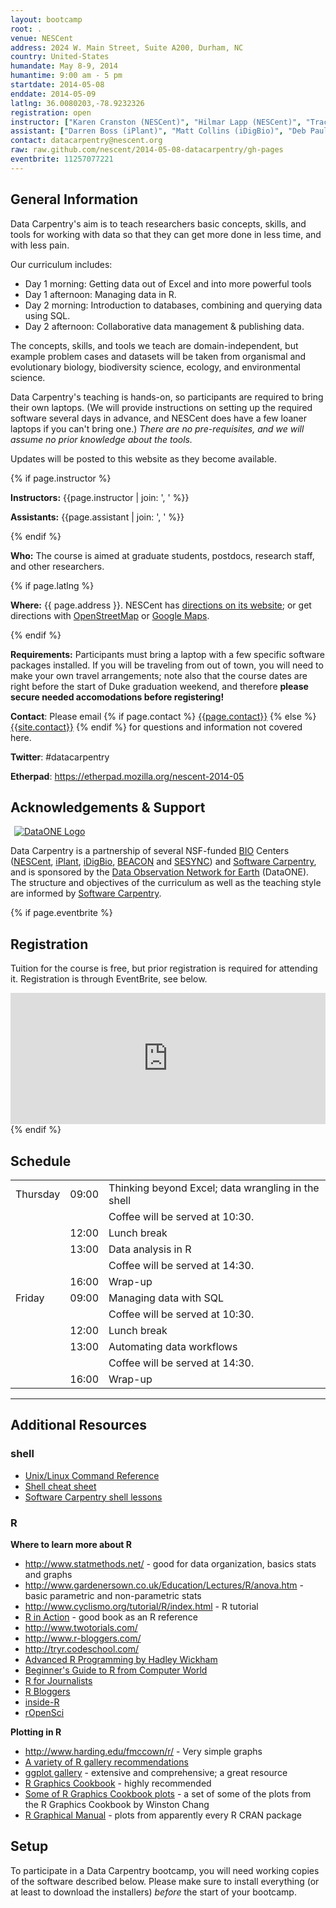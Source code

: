 ```yaml
---
layout: bootcamp
root: .
venue: NESCent
address: 2024 W. Main Street, Suite A200, Durham, NC
country: United-States
humandate: May 8-9, 2014
humantime: 9:00 am - 5 pm
startdate: 2014-05-08
enddate: 2014-05-09
latlng: 36.0080203,-78.9232326
registration: open
instructor: ["Karen Cranston (NESCent)", "Hilmar Lapp (NESCent)", "Tracy Teal (BEACON)", "Ethan White (Utah State U.)"]
assistant: ["Darren Boss (iPlant)", "Matt Collins (iDigBio)", "Deb Paul (iDigBio)", "Mike Smorul (SESYNC)"]
contact: datacarpentry@nescent.org
raw: raw.github.com/nescent/2014-05-08-datacarpentry/gh-pages
eventbrite: 11257077221
---
```

<!--
    Edit the values in the parameter block above to be appropriate for your bootcamp.
    Please use three-letter month names for the 'humandate' field.
-->

<!--
    This block includes the Eventbrite registration widget if 'eventbrite' has been set in the header.
-->


<h2>General Information</h2>

<p>
Data Carpentry's aim is to teach researchers basic concepts, skills,
and tools for working with data so that they can get more done in less
time, and with less pain.
</p>
<p>
Our curriculum includes:
<ul>
<li>  Day 1 morning: Getting data out of Excel and into more powerful tools
<li>  Day 1 afternoon: Managing data in R.
<li>  Day 2 morning: Introduction to databases, combining and querying data using SQL.
<li>  Day 2 afternoon: Collaborative data management & publishing data.
</ul>
The concepts, skills, and tools we teach are domain-independent, but example problem cases and datasets will be taken from organismal and evolutionary biology, biodiversity science, ecology, and environmental science.
</p>

<p>
Data Carpentry's teaching is hands-on, so participants are required to bring their own laptops.  (We will provide instructions on setting up the required software several days in advance, and NESCent does have a few loaner laptops if you can't bring one.) <em>There are no pre-requisites, and we will assume no prior knowledge about the tools.</em>
</p>

<p>Updates will be posted to this website as they become available.</p>

<!-- This block displays the instructors' names if they are available. -->
{% if page.instructor %}
<p>
  <strong>Instructors:</strong>
  {{page.instructor | join: ', ' %}}
</p>
<p>
  <strong>Assistants:</strong>
  {{page.assistant | join: ', ' %}}

{% endif %}

<!--
    Modify this block to reflect the target audience for your bootcamp.
    In particular, if it is only open to people from a particular institution,
    or if specialized prerequisite knowledge is required, please mention that.
-->
<p>
  <strong>Who:</strong>
  The course is aimed at graduate students, postdocs, research staff, and other researchers.
</p>

<!--
    This block displays the address and links to a map showing directions.
-->
{% if page.latlng %}
<p>
  <strong>Where:</strong>
  {{ page.address }}.
  NESCent has <a href="http://www.nescent.org/about/directions.php" target="_blank">directions on its website</a>; or get directions with
  <a href="http://www.openstreetmap.org/?mlat={{ page.latlng | replace:',','&mlon=' }}&zoom=16">OpenStreetMap</a>
  or
  <a href="http://maps.google.com/maps?q={{ page.latlng }}">Google Maps</a>.
</p>
{% endif %}

<!--
    Modify the block below if there are any special requirements.
-->
<p>
  <strong>Requirements:</strong>
  Participants must bring a laptop with a few specific software packages installed. If you will be traveling from out of town, you will need to make your own travel arrangements; note also that the course dates are right before the start of Duke graduation weekend, and therefore <strong>please secure needed accomodations before registering!</strong>
</p>

<!--
    This block automatically inserts a contact email address if one has been specified for the page.
    If one hasn't, this block inserts the generic contact address for Software Carpentry.
-->
<p>
  <strong>Contact</strong>:
  Please email
  {% if page.contact %}
    <a href='mailto:{{page.contact}}'>{{page.contact}}</a>
  {% else %}
    <a href='mailto:{{site.contact}}'>{{site.contact}}</a>
  {% endif %}
  for questions and information not covered here.
</p>

<p><strong>Twitter</strong>: #datacarpentry</p>
<p><strong>Etherpad</strong>: <a href="https://etherpad.mozilla.org/nescent-2014-05">https://etherpad.mozilla.org/nescent-2014-05</a></p>

<h2>Acknowledgements &amp; Support</h2>
<div class="pull-right" style="max-width: 320px; padding-left: 6px;">
  <a href="http://dataone.org" title="DataONE">
    <img alt="DataONE Logo" src="{{page.root}}/img/DataONE_LOGO.jpg" width="auto"/>
  </a>
</div>
<p>
Data Carpentry is a partnership of several NSF-funded <a href="http://www.nsf.gov/dir/index.jsp?org=BIO" target="_blank">BIO</a> Centers (<a href="http://nescent.org" target="_blank">NESCent</a>, <a href="http://iplantcollaborative.org" target="_blank">iPlant</a>, <a href="http://idigbio.org" target="_blank">iDigBio</a>, <a href="http://beacon-center.org/" target="_blank">BEACON</a> and <a href="http://sesync.org" target="_blank">SESYNC</a>) and <a href="http://software-carpentry.org" target="_blank">Software Carpentry</a>, and is sponsored by the <a href="http://dataone.org" target="_blank">Data Observation Network for Earth</a> (DataONE). The structure and objectives of the curriculum as well as the teaching style are informed by <a href="http://software-carpentry.org" target="_blank">Software Carpentry</a>.
</p>

{% if page.eventbrite %}
<h2>Registration</h2>
<p>
Tuition for the course is free, but prior registration is required for attending it. Registration is through EventBrite, see below.</p>
<iframe src="http://www.eventbrite.com/tickets-external?eid={{page.eventbrite}}&ref=etckt" frameborder="0" width="100%" height="210" scrolling="auto"></iframe>
{% endif %}


<!--
    Edit this block to show the syllabus and schedule for your bootcamp.
-->

<h2>Schedule</h2>

<table class="table table-striped">
  <tr> <td>Thursday</td>  <td>09:00</td>  <td>Thinking beyond Excel; data wrangling in the shell</td> </tr>
  <tr> <td></td>        <td></td>       <td>Coffee will be served at 10:30.</td> </tr>
  <tr> <td></td>        <td>12:00</td>  <td>Lunch break</td> </tr>
  <tr> <td></td>        <td>13:00</td>  <td>Data analysis in R</td> </tr>
  <tr> <td></td>        <td></td>       <td>Coffee will be served at 14:30.</td> </tr>
  <tr> <td></td>        <td>16:00</td>  <td>Wrap-up</td> </tr>
  <tr> <td>Friday</td> <td>09:00</td>  <td>Managing data with SQL</td> </tr>
  <tr> <td></td>        <td></td>       <td>Coffee will be served at 10:30.</td> </tr>
  <tr> <td></td>        <td>12:00</td>  <td>Lunch break</td> </tr>
  <tr> <td></td>        <td>13:00</td>  <td>Automating data workflows</td> </tr>
  <tr> <td></td>        <td></td>       <td>Coffee will be served at 14:30.</td> </tr>
  <tr> <td></td>        <td>16:00</td>  <td>Wrap-up</td> </tr>
</table>

<hr/>

<!--
    Edit the setup instructions in _includes/setup.html to reflect your bootcamp.
    (In particular, most bootcamps teach either Python or R, not both.)
-->



<h2>Additional Resources</h2>

<h3>shell</h3>
<ul>
<li><a href=http://fosswire.com/post/2007/08/unixlinux-command-cheat-sheet/>Unix/Linux Command Reference</a>
<li><a href=https://github.com/swcarpentry/boot-camps/blob/master/shell/shell_cheatsheet.md
>Shell cheat sheet</a>
<li><a href=http://software-carpentry.org/v4/shell/index.html>Software Carpentry shell lessons</a>
</ul>

<h3>R</h3>

<b>Where to learn more about R</b>
<ul>
<li><a href=http://www.statmethods.net/>http://www.statmethods.net/</a> - good for data organization, basics stats and graphs
<li><a href=http://www.gardenersown.co.uk/Education/Lectures/R/anova.htm>http://www.gardenersown.co.uk/Education/Lectures/R/anova.htm</a> - basic parametric and non-parametric stats
<li><a href=http://www.cyclismo.org/tutorial/R/index.html>http://www.cyclismo.org/tutorial/R/index.html</a> - R tutorial
<li><a href=http://www.amazon.com/R-Action-Robert-Kabacoff/dp/1935182390>R in Action</a> - good book as an R reference
<li><a href=http://www.twotorials.com/>http://www.twotorials.com/</a>
<li><a href=http://www.r-bloggers.com/>http://www.r-bloggers.com/</a>
<li><a href=http://tryr.codeschool.com/>http://tryr.codeschool.com/</a>
<li><a href=http://adv-r.had.co.nz/>Advanced R Programming by Hadley Wickham</a>
<li><a href=http://www.computerworld.com/s/article/9239625/Beginner_s_guide_to_R_Introduction>Beginner's Guide to R from Computer World</a>
<li><a href=http://www.scoop.it/t/r-for-journalists>R for Journalists</a>
<li><a href=http://www.r-bloggers.com/>R Bloggers</a>
<li><a href=http://www.inside-r.org/>inside-R</a>
<li><a href=http://ropensci.org/>rOpenSci</a>
</ul>

<p>
<b>Plotting in R</b>
<ul>
<li><a href=http://www.harding.edu/fmccown/r/>http://www.harding.edu/fmccown/r/</a> - Very simple graphs
<li><a href=https://storify.com/tracykteal/r-galleries>A variety of R gallery recommendations</a>
<li><a href=http://docs.ggplot2.org/>ggplot gallery</a> - extensive and comprehensive; a great resource
<li><a href=http://www.amazon.com/R-Graphics-Cookbook-Winston-Chang-ebook/dp/B00AJ5X7W4/>R Graphics Cookbook</a> - highly recommended
<li><a href=http://www.cookbook-r.com/Graphs/>Some of R Graphics Cookbook plots</a> - a set of some of the plots from the R Graphics Cookbook by Winston Chang
<li><a href=http://rgm3.lab.nig.ac.jp/RGM/R_image_list?page=665&init=true>R Graphical Manual</a> - plots from apparently every R CRAN package
</ul>


<h2>Setup</h2>

<p>
  To participate in a Data Carpentry bootcamp,
  you will need working copies of the software described below.
  Please make sure to install everything
  (or at least to download the installers)
  <em>before</em> the start of your bootcamp.
</p>

<!-- {% include setup.html %} -->
